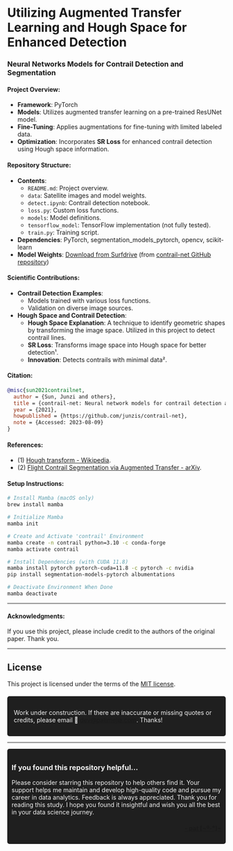 #  Utilizing Augmented Transfer Learning and Hough Space for Enhanced Detection

### Neural Networks Models for Contrail Detection and Segmentation

#### Project Overview:
- **Framework**: PyTorch
- **Models**: Utilizes augmented transfer learning on a pre-trained ResUNet model.
- **Fine-Tuning**: Applies augmentations for fine-tuning with limited labeled data.
- **Optimization**: Incorporates **SR Loss** for enhanced contrail detection using Hough space information.

#### Repository Structure:
- **Contents**:
  - `README.md`: Project overview.
  - `data`: Satellite images and model weights.
  - `detect.ipynb`: Contrail detection notebook.
  - `loss.py`: Custom loss functions.
  - `models`: Model definitions.
  - `tensorflow_model`: TensorFlow implementation (not fully tested).
  - `train.py`: Training script.
- **Dependencies**: PyTorch, segmentation_models_pytorch, opencv, scikit-learn
- **Model Weights**: [Download from Surfdrive](https://surfdrive.surf.nl/files/index.php/s/n1b0L2qfu2PZ6d3) (from [contrail-net GitHub repository](https://github.com/junzis/contrail-net))

#### Scientific Contributions:
- **Contrail Detection Examples**:
  - Models trained with various loss functions.
  - Validation on diverse image sources.
- **Hough Space and Contrail Detection**:
  - **Hough Space Explanation**: A technique to identify geometric shapes by transforming the image space. Utilized in this project to detect contrail lines.
  - **SR Loss**: Transforms image space into Hough space for better detection¹.
  - **Innovation**: Detects contrails with minimal data².

#### Citation:
```bibtex
@misc{sun2021contrailnet,
  author = {Sun, Junzi and others},
  title = {contrail-net: Neural network models for contrail detection and segmentation},
  year = {2021},
  howpublished = {https://github.com/junzis/contrail-net},
  note = {Accessed: 2023-08-09}
}
```

#### References:
- (1) [Hough transform - Wikipedia](https://en.wikipedia.org/wiki/Hough_transform).
- (2) [Flight Contrail Segmentation via Augmented Transfer - arXiv](https://arxiv.org/abs/2307.12032).

#### Setup Instructions:
```bash
# Install Mamba (macOS only)
brew install mamba

# Initialize Mamba
mamba init

# Create and Activate 'contrail' Environment
mamba create -n contrail python=3.10 -c conda-forge
mamba activate contrail

# Install Dependencies (with CUDA 11.8)
mamba install pytorch pytorch-cuda=11.8 -c pytorch -c nvidia
pip install segmentation-models-pytorch albumentations

# Deactivate Environment When Done
mamba deactivate
```

---

#### Acknowledgments:
If you use this project, please include credit to the authors of the original paper. Thank you.

---

## License
This project is licensed under the terms of the [MIT license](LICENSE).



<div style="background-color: #1f1f1f; color: #f2f2f2; padding: 15px; border-radius: 5px; margin-top: 20px;">
    <p>Work under construction. If there are inaccurate or missing quotes or credits, please email 👷 <a href="mailto:dev@patimejia.com?subject=Inaccurate%20or%20Missing%20Quotes%20or%20Credits">dev@patimejia.com</a>. Thanks!</p>
</div>

---
<div style="background-color: #1f1f1f; color: #f2f2f2; padding: 10px; border-radius: 5px;">
  <h3>If you found this repository helpful...</h3>
  <p>Please consider starring this repository to help others find it. Your support helps me maintain and develop high-quality code and pursue my career in data analytics. Feedback is always appreciated. Thank you for reading this study. I hope you found it insightful and wish you all the best in your data science journey.</p>
  <h4>
  <p style="text-align: right;">
  <a href="https://github.com/patmejia"> - pat [¬º-°]¬ </a>
  </h4>
  </p>
</div>